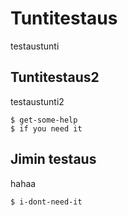 # Tuntitestaus

testaustunti

## Tuntitestaus2

testaustunti2

	$ get-some-help
	$ if you need it

## Jimin testaus

hahaa

	$ i-dont-need-it

